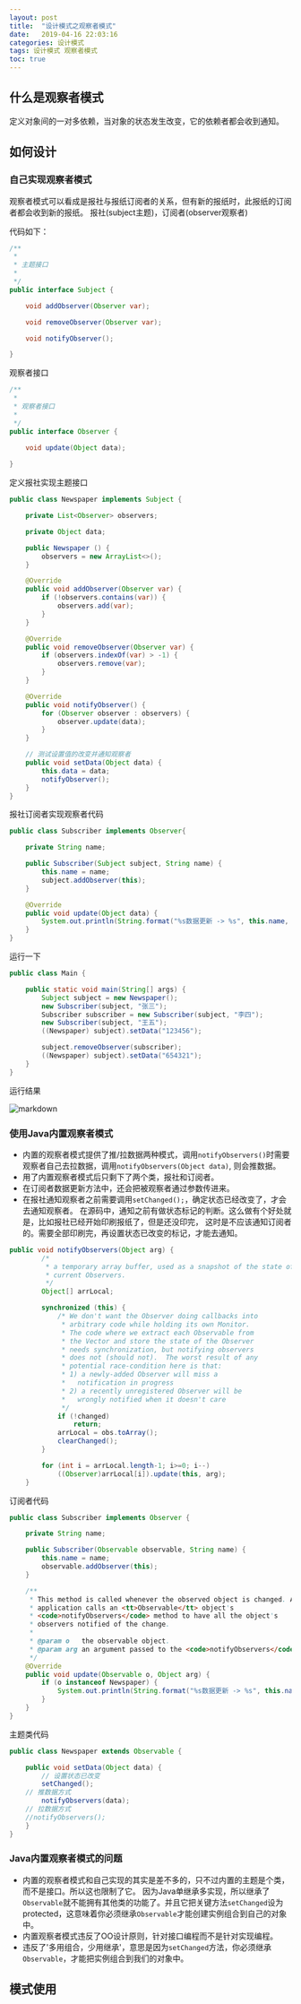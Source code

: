 ```yaml
---
layout: post
title:  "设计模式之观察者模式"
date:   2019-04-16 22:03:16
categories: 设计模式
tags: 设计模式 观察者模式
toc: true
---
```


## 什么是观察者模式

定义对象间的一对多依赖，当对象的状态发生改变，它的依赖者都会收到通知。

<!-- more -->


## 如何设计

### 自己实现观察者模式

观察者模式可以看成是报社与报纸订阅者的关系，但有新的报纸时，此报纸的订阅者都会收到新的报纸。
报社(subject主题)，订阅者(observer观察者)

代码如下：

```java
/**
 * 
 * 主题接口
 * 
 */
public interface Subject {

    void addObserver(Observer var);

    void removeObserver(Observer var);

    void notifyObserver();

}
```


观察者接口


```java
/**
 * 
 * 观察者接口
 * 
 */
public interface Observer {

    void update(Object data);
    
}
```


定义报社实现主题接口



```java
public class Newspaper implements Subject {

    private List<Observer> observers;

    private Object data;

    public Newspaper () {
        observers = new ArrayList<>();
    }

    @Override
    public void addObserver(Observer var) {
        if (!observers.contains(var)) {
            observers.add(var);
        }
    }

    @Override
    public void removeObserver(Observer var) {
        if (observers.indexOf(var) > -1) {
            observers.remove(var);
        }
    }

    @Override
    public void notifyObserver() {
        for (Observer observer : observers) {
            observer.update(data);
        }
    }

    // 测试设置值的改变并通知观察者
    public void setData(Object data) {
        this.data = data;
        notifyObserver();
    }
}
```

报社订阅者实现观察者代码



```java
public class Subscriber implements Observer{

    private String name;

    public Subscriber(Subject subject, String name) {
        this.name = name;
        subject.addObserver(this);
    }

    @Override
    public void update(Object data) {
        System.out.println(String.format("%s数据更新 -> %s", this.name, data));
    }
}
```


运行一下



```java
public class Main {

    public static void main(String[] args) {
        Subject subject = new Newspaper();
        new Subscriber(subject, "张三");
        Subscriber subscriber = new Subscriber(subject, "李四");
        new Subscriber(subject, "王五");
        ((Newspaper) subject).setData("123456");

        subject.removeObserver(subscriber);
        ((Newspaper) subject).setData("654321");
    }
}
```

运行结果


![markdown](https://ddmcc-1255635056.file.myqcloud.com/2e6c65fa-7c76-4c3c-944a-35ff058a4253.png)





### 使用Java内置观察者模式

- 内置的观察者模式提供了推/拉数据两种模式，调用`notifyObservers()`时需要观察者自己去拉数据，调用`notifyObservers(Object data)`,
则会推数据。
- 用了内置观察者模式后只剩下了两个类，报社和订阅者。
- 在订阅者数据更新方法中，还会把被观察者通过参数传进来。
- 在报社通知观察者之前需要调用`setChanged();`，确定状态已经改变了，才会去通知观察者。
在源码中，通知之前有做状态标记的判断。这么做有个好处就是，比如报社已经开始印刷报纸了，但是还没印完，
这时是不应该通知订阅者的。需要全部印刷完，再设置状态已改变的标记，才能去通知。

```java
public void notifyObservers(Object arg) {
        /*
         * a temporary array buffer, used as a snapshot of the state of
         * current Observers.
         */
        Object[] arrLocal;

        synchronized (this) {
            /* We don't want the Observer doing callbacks into
             * arbitrary code while holding its own Monitor.
             * The code where we extract each Observable from
             * the Vector and store the state of the Observer
             * needs synchronization, but notifying observers
             * does not (should not).  The worst result of any
             * potential race-condition here is that:
             * 1) a newly-added Observer will miss a
             *   notification in progress
             * 2) a recently unregistered Observer will be
             *   wrongly notified when it doesn't care
             */
            if (!changed)
                return;
            arrLocal = obs.toArray();
            clearChanged();
        }

        for (int i = arrLocal.length-1; i>=0; i--)
            ((Observer)arrLocal[i]).update(this, arg);
    }
```



订阅者代码



```java
public class Subscriber implements Observer {

    private String name;

    public Subscriber(Observable observable, String name) {
        this.name = name;
        observable.addObserver(this);
    }

    /**
     * This method is called whenever the observed object is changed. An
     * application calls an <tt>Observable</tt> object's
     * <code>notifyObservers</code> method to have all the object's
     * observers notified of the change.
     *
     * @param o   the observable object.
     * @param arg an argument passed to the <code>notifyObservers</code>
     */
    @Override
    public void update(Observable o, Object arg) {
        if (o instanceof Newspaper) {
            System.out.println(String.format("%s数据更新 -> %s", this.name, arg));
        }
    }
}
```


主题类代码


```java
public class Newspaper extends Observable {

    public void setData(Object data) {
        // 设置状态已改变
        setChanged();
	// 推数据方式
        notifyObservers(data);
	// 拉数据方式
	//notifyObservers();
    }
}
```


### Java内置观察者模式的问题

- 内置的观察者模式和自己实现的其实是差不多的，只不过内置的主题是个类，而不是接口。所以这也限制了它。
因为Java单继承多实现，所以继承了`Observable`就不能拥有其他类的功能了。并且它把关键方法`setChanged`设为
protected，这意味着你必须继承`Observable`才能创建实例组合到自己的对象中。
- 内置观察者模式违反了OO设计原则，针对接口编程而不是针对实现编程。
- 违反了'多用组合，少用继承'，意思是因为`setChanged`方法，你必须继承`Observable`，才能把实例组合到我们的对象中。


## 模式使用
